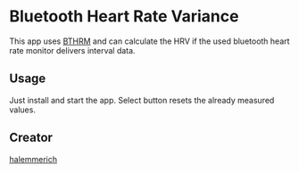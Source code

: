 # Bluetooth Heart Rate Variance

This app uses [BTHRM](https://banglejs.com/apps/#bthrm) and can calculate the HRV if the used bluetooth heart rate monitor delivers interval data.

## Usage

Just install and start the app. Select button resets the already measured values.

## Creator

[halemmerich](https://github.com/halemmerich)
